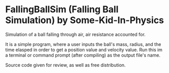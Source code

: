 # FallingBallSim (Falling Ball Simulation) by Some-Kid-In-Physics

Simulation of a ball falling through air, air resistance accounted for.

It is a simple program, where a user inputs the ball's mass, radius, and the time elasped in order to get a position value and velocity value. Run this im a terminal or command prompt (after compiling) as the output file's name.

Source code given for review, as well as free distribution.
